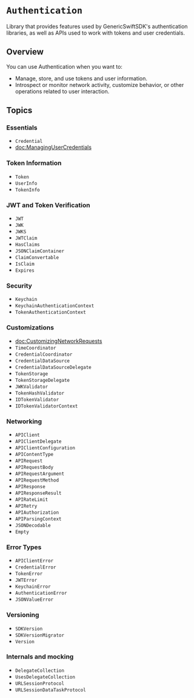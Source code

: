# ``Authentication``

Library that provides features used by GenericSwiftSDK's authentication libraries, as well as APIs used to work with tokens and user credentials. 

## Overview


You can use Authentication when you want to:

* Manage, store, and use tokens and user information.
* Introspect or monitor network activity, customize behavior, or other operations related to user interaction.

## Topics

### Essentials

- ``Credential``
- <doc:ManagingUserCredentials>

### Token Information

- ``Token``
- ``UserInfo``
- ``TokenInfo``

### JWT and Token Verification

- ``JWT``
- ``JWK``
- ``JWKS``
- ``JWTClaim``
- ``HasClaims``
- ``JSONClaimContainer``
- ``ClaimConvertable``
- ``IsClaim``
- ``Expires``

### Security

- ``Keychain``
- ``KeychainAuthenticationContext``
- ``TokenAuthenticationContext``

### Customizations

- <doc:CustomizingNetworkRequests>
- ``TimeCoordinator``
- ``CredentialCoordinator``
- ``CredentialDataSource``
- ``CredentialDataSourceDelegate``
- ``TokenStorage``
- ``TokenStorageDelegate``
- ``JWKValidator``
- ``TokenHashValidator``
- ``IDTokenValidator``
- ``IDTokenValidatorContext``

### Networking

- ``APIClient``
- ``APIClientDelegate``
- ``APIClientConfiguration``
- ``APIContentType``
- ``APIRequest``
- ``APIRequestBody``
- ``APIRequestArgument``
- ``APIRequestMethod``
- ``APIResponse``
- ``APIResponseResult``
- ``APIRateLimit``
- ``APIRetry``
- ``APIAuthorization``
- ``APIParsingContext``
- ``JSONDecodable``
- ``Empty``

### Error Types

- ``APIClientError``
- ``CredentialError``
- ``TokenError``
- ``JWTError``
- ``KeychainError``
- ``AuthenticationError``
- ``JSONValueError``

### Versioning

- ``SDKVersion``
- ``SDKVersionMigrator``
- ``Version``

### Internals and mocking

- ``DelegateCollection``
- ``UsesDelegateCollection``
- ``URLSessionProtocol``
- ``URLSessionDataTaskProtocol``
